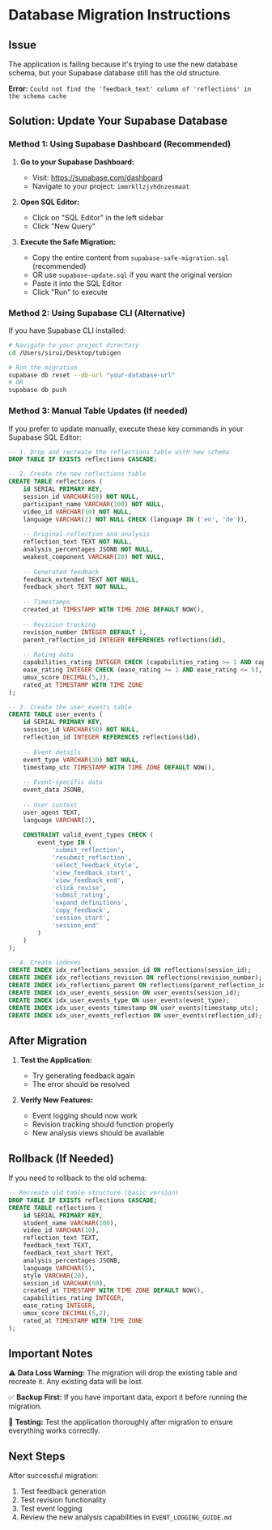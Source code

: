 # Database Migration Instructions

## Issue
The application is failing because it's trying to use the new database schema, but your Supabase database still has the old structure.

**Error:** `Could not find the 'feedback_text' column of 'reflections' in the schema cache`

## Solution: Update Your Supabase Database

### Method 1: Using Supabase Dashboard (Recommended)

1. **Go to your Supabase Dashboard:**
   - Visit: https://supabase.com/dashboard
   - Navigate to your project: `immrkllzjvhdnzesmaat`

2. **Open SQL Editor:**
   - Click on "SQL Editor" in the left sidebar
   - Click "New Query"

3. **Execute the Safe Migration:**
   - Copy the entire content from `supabase-safe-migration.sql` (recommended)
   - OR use `supabase-update.sql` if you want the original version
   - Paste it into the SQL Editor
   - Click "Run" to execute

### Method 2: Using Supabase CLI (Alternative)

If you have Supabase CLI installed:

```bash
# Navigate to your project directory
cd /Users/sirui/Desktop/tubigen

# Run the migration
supabase db reset --db-url "your-database-url"
# OR
supabase db push
```

### Method 3: Manual Table Updates (If needed)

If you prefer to update manually, execute these key commands in your Supabase SQL Editor:

```sql
-- 1. Drop and recreate the reflections table with new schema
DROP TABLE IF EXISTS reflections CASCADE;

-- 2. Create the new reflections table
CREATE TABLE reflections (
    id SERIAL PRIMARY KEY,
    session_id VARCHAR(50) NOT NULL,
    participant_name VARCHAR(100) NOT NULL,
    video_id VARCHAR(10) NOT NULL,
    language VARCHAR(2) NOT NULL CHECK (language IN ('en', 'de')),
    
    -- Original reflection and analysis
    reflection_text TEXT NOT NULL,
    analysis_percentages JSONB NOT NULL,
    weakest_component VARCHAR(20) NOT NULL,
    
    -- Generated feedback
    feedback_extended TEXT NOT NULL,
    feedback_short TEXT NOT NULL,
    
    -- Timestamps
    created_at TIMESTAMP WITH TIME ZONE DEFAULT NOW(),
    
    -- Revision tracking
    revision_number INTEGER DEFAULT 1,
    parent_reflection_id INTEGER REFERENCES reflections(id),
    
    -- Rating data
    capabilities_rating INTEGER CHECK (capabilities_rating >= 1 AND capabilities_rating <= 5),
    ease_rating INTEGER CHECK (ease_rating >= 1 AND ease_rating <= 5),
    umux_score DECIMAL(5,2),
    rated_at TIMESTAMP WITH TIME ZONE
);

-- 3. Create the user_events table
CREATE TABLE user_events (
    id SERIAL PRIMARY KEY,
    session_id VARCHAR(50) NOT NULL,
    reflection_id INTEGER REFERENCES reflections(id),
    
    -- Event details
    event_type VARCHAR(30) NOT NULL,
    timestamp_utc TIMESTAMP WITH TIME ZONE DEFAULT NOW(),
    
    -- Event-specific data
    event_data JSONB,
    
    -- User context
    user_agent TEXT,
    language VARCHAR(2),
    
    CONSTRAINT valid_event_types CHECK (
        event_type IN (
            'submit_reflection',
            'resubmit_reflection', 
            'select_feedback_style',
            'view_feedback_start',
            'view_feedback_end',
            'click_revise',
            'submit_rating',
            'expand_definitions',
            'copy_feedback',
            'session_start',
            'session_end'
        )
    )
);

-- 4. Create indexes
CREATE INDEX idx_reflections_session_id ON reflections(session_id);
CREATE INDEX idx_reflections_revision ON reflections(revision_number);
CREATE INDEX idx_reflections_parent ON reflections(parent_reflection_id);
CREATE INDEX idx_user_events_session ON user_events(session_id);
CREATE INDEX idx_user_events_type ON user_events(event_type);
CREATE INDEX idx_user_events_timestamp ON user_events(timestamp_utc);
CREATE INDEX idx_user_events_reflection ON user_events(reflection_id);
```

## After Migration

1. **Test the Application:**
   - Try generating feedback again
   - The error should be resolved

2. **Verify New Features:**
   - Event logging should now work
   - Revision tracking should function properly
   - New analysis views should be available

## Rollback (If Needed)

If you need to rollback to the old schema:

```sql
-- Recreate old table structure (basic version)
DROP TABLE IF EXISTS reflections CASCADE;
CREATE TABLE reflections (
    id SERIAL PRIMARY KEY,
    student_name VARCHAR(100),
    video_id VARCHAR(10),
    reflection_text TEXT,
    feedback_text TEXT,
    feedback_text_short TEXT,
    analysis_percentages JSONB,
    language VARCHAR(5),
    style VARCHAR(20),
    session_id VARCHAR(50),
    created_at TIMESTAMP WITH TIME ZONE DEFAULT NOW(),
    capabilities_rating INTEGER,
    ease_rating INTEGER,
    umux_score DECIMAL(5,2),
    rated_at TIMESTAMP WITH TIME ZONE
);
```

## Important Notes

⚠️ **Data Loss Warning:** The migration will drop the existing table and recreate it. Any existing data will be lost.

✅ **Backup First:** If you have important data, export it before running the migration.

🔄 **Testing:** Test the application thoroughly after migration to ensure everything works correctly.

## Next Steps

After successful migration:
1. Test feedback generation
2. Test revision functionality  
3. Test event logging
4. Review the new analysis capabilities in `EVENT_LOGGING_GUIDE.md` 
